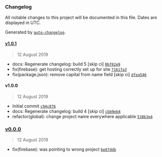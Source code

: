 ### Changelog

All notable changes to this project will be documented in this file. Dates are displayed in UTC.

Generated by [`auto-changelog`](https://github.com/CookPete/auto-changelog).

#### [v1.0.1](https://github.com/codemastermick/devPortfolio/compare/v1.0.0...v1.0.1)

> 12 August 2019

- docs: Regenerate changelog: build 5 [skip ci] [`0bf82e9`](https://github.com/codemastermick/devPortfolio/commit/0bf82e9e3ad48ebf9d1c1e4414df89b527fb7754)
- fix(firebase): get hosting correctly set up for site [`7161fa3`](https://github.com/codemastermick/devPortfolio/commit/7161fa34b81f6969bf755307e4766c9c4edcf975)
- fix(package.json): remove capital from name field [skip ci] [`dfea546`](https://github.com/codemastermick/devPortfolio/commit/dfea546d69e4907b3ca1996157df255fdb2f2b7c)

#### v1.0.0

> 12 August 2019

- Initial commit [`c94c876`](https://github.com/codemastermick/devPortfolio/commit/c94c876ca98fb783d092dab6036ceb120858aa92)
- docs: Regenerate changelog: build 4 [skip ci] [`cbb9eb4`](https://github.com/codemastermick/devPortfolio/commit/cbb9eb4b43d006d2f33a0277e23201fc792c0d34)
- refactor(global): change project name everywhere applicable [`538b3e4`](https://github.com/codemastermick/devPortfolio/commit/538b3e4400cdb6e6feafd3622935466fb53d806c)

### [v0.0.0](https://github.com/codemastermick/devPortfolio/compare/v1.0.1...v0.0.0)

> 12 August 2019

- fix(firebase): was pointing to wrong project [`6e87ddb`](https://github.com/codemastermick/devPortfolio/commit/6e87ddb6475241d503cf70ed32bf117a42aa6a39)

